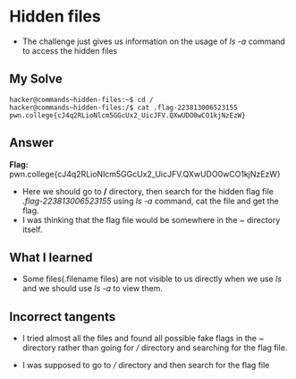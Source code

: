 # Hidden files
- The challenge just gives us information on the usage of *ls -a* command to access the hidden files

## My Solve
```
hacker@commands~hidden-files:~$ cd /
hacker@commands~hidden-files:/$ cat .flag-223813006523155
pwn.college{cJ4q2RLioNlcm5GGcUx2_UicJFV.QXwUDO0wCO1kjNzEzW}
```
## Answer
**Flag:** pwn.college{cJ4q2RLioNlcm5GGcUx2_UicJFV.QXwUDO0wCO1kjNzEzW}

- Here we should go to **/** directory, then search for the hidden flag file *.flag-223813006523155* using *ls -a* command, cat the file and get the flag.
- I was thinking that the flag file would be somewhere in the *~* directory itself.



## What I learned
- Some files(.filename files) are not visible to us directly when we use *ls* and we should use *ls -a* to view them.

## Incorrect tangents
- I tried almost all the files and found all possible fake flags in the *~* directory rather than going for */* directory and searching for the flag file.

- I was supposed to go to */* directory and then search for the flag file

